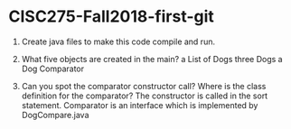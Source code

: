 # CISC275-Fall2018-first-git
1. Create java files to make this code compile and run.

2. What five objects are created in the main?
	a List of Dogs
	three Dogs
	a Dog Comparator

3. Can you spot the comparator constructor call? Where is the class definition for the comparator?
	The constructor is called in the sort statement.
	Comparator is an interface which is implemented by DogCompare.java
